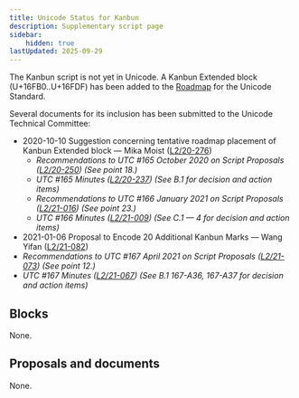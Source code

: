 ```yaml
---
title: Unicode Status for Kanbun
description: Supplementary script page
sidebar:
    hidden: true
lastUpdated: 2025-09-29
---
```


The Kanbun script is not yet in Unicode. A Kanbun Extended block (U+16FB0..U+16FDF) has been added to the [Roadmap](http://www.unicode.org/roadmaps/smp/) for the Unicode Standard. 

Several documents for its inclusion has been submitted to the Unicode Technical Committee:
- 2020-10-10 Suggestion concerning tentative roadmap placement of Kanbun Extended block — Mika Moist ([L2/20-276](http://www.unicode.org/cgi-bin/GetMatchingDocs.pl?L2/20-276))
  - _Recommendations to UTC #165 October 2020 on Script Proposals ([L2/20-250](http://www.unicode.org/L2/L2020/20250-script-adhoc-rept.pdf)) (See point 18.)_
  - _UTC #165 Minutes ([L2/20-237](https://www.unicode.org/L2/L2020/20237.htm)) (See B.1 for decision and action items)_
  - _Recommendations to UTC #166 January 2021 on Script Proposals ([L2/21-016](https://www.unicode.org/L2/L2021/21016r-script-adhoc-rept.pdf)) (See point 23.)_
  - _UTC #166 Minutes ([L2/21-009](https://www.unicode.org/L2/L2021/21009.htm)) (See C.1 — 4 for decision and action items)_
- 2021-01-06 Proposal to Encode 20 Additional Kanbun Marks — Wang Yifan ([L2/21-082](http://www.unicode.org/cgi-bin/GetMatchingDocs.pl?L2/21-082))
- _Recommendations to UTC #167 April 2021 on Script Proposals ([L2/21-073](http://www.unicode.org/L2/L2021/21073-script-adhoc-rept.pdf)) (See point 12.)_
- _UTC #167 Minutes ([L2/21-067](https://www.unicode.org/L2/L2021/21066.htm)) (See B.1 167-A36, 167-A37 for decision and action items)_

## Blocks

None.

## Proposals and documents

None.
